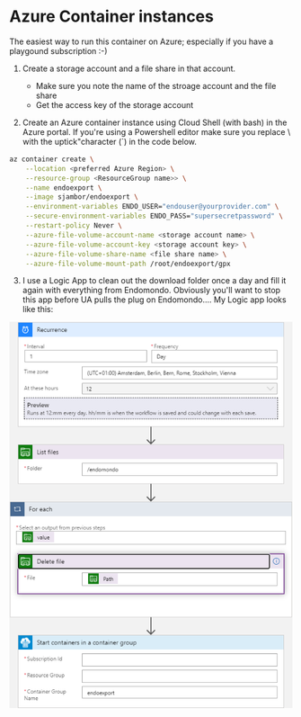 # Azure Container instances

The easiest way to run this container on Azure; especially if you have a playgound subscription :-)

1) Create a storage account and a file share in that account. 
    - Make sure you note the name of the stroage account and the file share
    - Get the access key of the storage account

2) Create an Azure container instance using Cloud Shell (with bash) in the Azure portal. If you're using a Powershell editor make sure you replace \ with the uptick"character (\`) in the code below. 

```bash
az container create \
    --location <preferred Azure Region> \
    --resource-group <ResourceGroup name>> \
    --name endoexport \
    --image sjambor/endoexport \
    --environment-variables ENDO_USER="endouser@yourprovider.com" \
    --secure-environment-variables ENDO_PASS="supersecretpassword" \
    --restart-policy Never \
    --azure-file-volume-account-name <storage account name> \
    --azure-file-volume-account-key <storage account key> \
    --azure-file-volume-share-name <file share name> \
    --azure-file-volume-mount-path /root/endoexport/gpx
```

3) I use a Logic App to clean out the download folder once a day and fill it again with everything from Endomondo. Obviously you'll want to stop this app before UA pulls the plug on Endomondo....  My Logic app looks like this:

![title](./LogicApp.png)